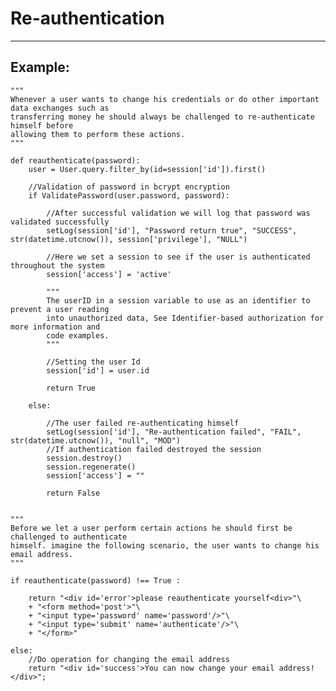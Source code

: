 # Re-authentication
-------

## Example:
    

    """
    Whenever a user wants to change his credentials or do other important data exchanges such as
    transferring money he should always be challenged to re-authenticate himself before
    allowing them to perform these actions.
    """
    
    def reauthenticate(password):
        user = User.query.filter_by(id=session['id']).first()

        //Validation of password in bcrypt encryption
        if ValidatePassword(user.password, password):
        
            //After successful validation we will log that password was validated successfully
            setLog(session['id'], "Password return true", "SUCCESS", str(datetime.utcnow()), session['privilege'], "NULL")

            //Here we set a session to see if the user is authenticated throughout the system
            session['access'] = 'active'

            """
            The userID in a session variable to use as an identifier to prevent a user reading
            into unauthorized data, See Identifier-based authorization for more information and
            code examples.
            """

            //Setting the user Id
            session['id'] = user.id

            return True

        else:

            //The user failed re-authenticating himself
            setLog(session['id'], "Re-authentication failed", "FAIL", str(datetime.utcnow()), "null", "MOD")
            //If authentication failed destroyed the session
            session.destroy()
            session.regenerate()
            session['access'] = ""

            return False


    """
    Before we let a user perform certain actions he should first be challenged to authenticate
    himself. imagine the following scenario, the user wants to change his email address.
    """

    if reauthenticate(password) !== True :

        return "<div id='error'>please reauthenticate yourself<div>"\
    	+ "<form method='post'>"\
    	+ "<input type='password' name='password'/>"\
    	+ "<input type='submit' name='authenticate'/>"\
    	+ "</form>"

    else:
    	//Do operation for changing the email address
    	return "<div id='success'>You can now change your email address!</div>";

